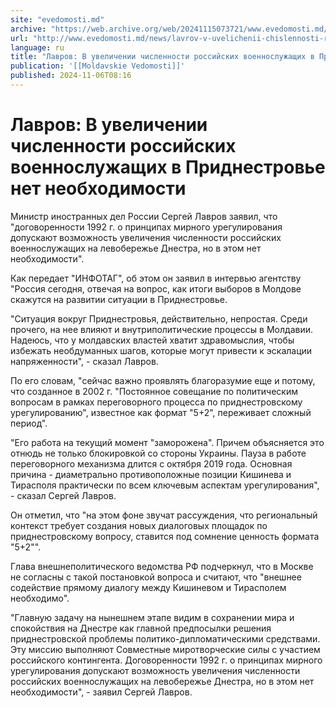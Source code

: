```yaml
---
site: "evedomosti.md"
archive: "https://web.archive.org/web/20241115073721/www.evedomosti.md/news/lavrov-v-uvelichenii-chislennosti-rossijskih-voennosluzhashi"
url: "http://www.evedomosti.md/news/lavrov-v-uvelichenii-chislennosti-rossijskih-voennosluzhashi"
language: ru
title: "Лавров: В увеличении численности российских военнослужащих в Приднестровье нет необходимости"
publication: '[[Moldavskie Vedomosti]]'
published: 2024-11-06T08:16
---
```


# Лавров: В увеличении численности российских военнослужащих в Приднестровье нет необходимости

Министр иностранных дел России Сергей Лавров заявил, что "договоренности 1992 г. о принципах мирного урегулирования допускают возможность увеличения численности российских военнослужащих на левобережье Днестра, но в этом нет необходимости".

Как передает "ИНФОТАГ", об этом он заявил в интервью агентству "Россия сегодня, отвечая на вопрос, как итоги выборов в Молдове скажутся на развитии ситуации в Приднестровье.

"Ситуация вокруг Приднестровья, действительно, непростая. Среди прочего, на нее влияют и внутриполитические процессы в Молдавии. Надеюсь, что у молдавских властей хватит здравомыслия, чтобы избежать необдуманных шагов, которые могут привести к эскалации напряженности", - сказал Лавров.

По его словам, "сейчас важно проявлять благоразумие еще и потому, что созданное в 2002 г. "Постоянное совещание по политическим вопросам в рамках переговорного процесса по приднестровскому урегулированию", известное как формат "5+2", переживает сложный период".

"Его работа на текущий момент "заморожена". Причем объясняется это отнюдь не только блокировкой со стороны Украины. Пауза в работе переговорного механизма длится с октября 2019 года. Основная причина - диаметрально противоположные позиции Кишинева и Тирасполя практически по всем ключевым аспектам урегулирования", - сказал Сергей Лавров.

Он отметил, что "на этом фоне звучат рассуждения, что региональный контекст требует создания новых диалоговых площадок по приднестровскому вопросу, ставится под сомнение ценность формата "5+2"".

Глава внешнеполитического ведомства РФ подчеркнул, что в Москве не согласны с такой постановкой вопроса и считают, что "внешнее содействие прямому диалогу между Кишиневом и Тирасполем необходимо".

"Главную задачу на нынешнем этапе видим в сохранении мира и спокойствия на Днестре как главной предпосылки решения приднестровской проблемы политико-дипломатическими средствами. Эту миссию выполняют Совместные миротворческие силы с участием российского контингента. Договоренности 1992 г. о принципах мирного урегулирования допускают возможность увеличения численности российских военнослужащих на левобережье Днестра, но в этом нет необходимости", - заявил Сергей Лавров.